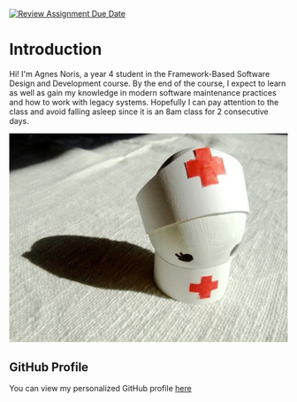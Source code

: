 [![Review Assignment Due Date](https://classroom.github.com/assets/deadline-readme-button-22041afd0340ce965d47ae6ef1cefeee28c7c493a6346c4f15d667ab976d596c.svg)](https://classroom.github.com/a/LQr4ft17)
# Introduction
Hi! I'm Agnes Noris, a year 4 student in the Framework-Based Software Design and Development course. 
By the end of the course, I expect to learn as well as gain my knowledge in modern software maintenance practices and how to work with legacy systems.
Hopefully I can pay attention to the class and avoid falling asleep since it is an 8am class for 2 consecutive days.

![My Image](eggnurse.jpg)  <!-- Link to the uploaded image -->

## GitHub Profile

You can view my personalized GitHub profile [here](https://github.com/tamagoyaki03/tamagoyaki03/blob/main/README.md)

